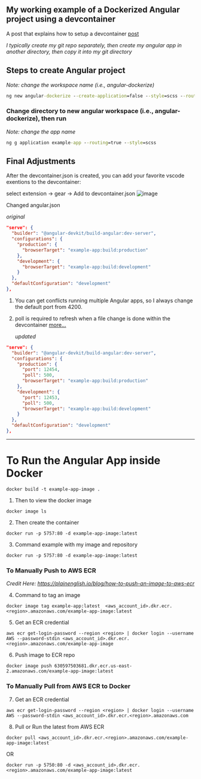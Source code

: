 ## My working example of a Dockerized Angular project using a devcontainer

A post that explains how to setup a devcontainer [post](https://blog.hammelburg.me/developing-angular-apps-inside-a-docker-container-fbca44438e05)

_I typically create my git repo separately, then create my angular app in another directory, then copy it into my git directory_

## Steps to create Angular project

_Note: change the workspace name (i.e., angular-dockerize)_

```cmd
ng new angular-dockerize --create-application=false --style=scss --routing=true --skip-git
```

### Change directory to new angular workspace (i.e., angular-dockerize), then run

_Note: change the app name_

```cmd
ng g application example-app --routing=true --style=scss
```

## Final Adjustments

After the devcontainer.json is created, you can add your favorite vscode exentions to the devcontainer:

select extension -> gear -> Add to devcontainer.json
![image](https://user-images.githubusercontent.com/1365728/202858614-05ca7368-3ef2-4594-afa5-a295d434b574.png)

Changed angular.json

_original_

```json
"serve": {
  "builder": "@angular-devkit/build-angular:dev-server",
  "configurations": {
    "production": {
      "browserTarget": "example-app:build:production"
    },
    "development": {
      "browserTarget": "example-app:build:development"
    }
  },
  "defaultConfiguration": "development"
},
```

1. You can get conflicts running multiple Angular apps, so I always change the default port from 4200.
2. poll is required to refresh when a file change is done within the devcontainer [more...](https://github.com/angular/angular-cli/pull/1814#issuecomment-241854816)

   _updated_

```json
"serve": {
  "builder": "@angular-devkit/build-angular:dev-server",
  "configurations": {
    "production": {
      "port": 12454,
      "poll": 500,
      "browserTarget": "example-app:build:production"
    },
    "development": {
      "port": 12453,
      "poll": 500,
      "browserTarget": "example-app:build:development"
    }
  },
  "defaultConfiguration": "development"
},
```

---

# To Run the Angular App inside Docker

```
docker build -t example-app-image .
```

1. Then to view the docker image

```
docker image ls
```

2. Then create the container

```
docker run -p 5757:80 -d example-app-image:latest
```

3. Command example with my image and repository

```
docker run -p 5757:80 -d example-app-image:latest
```

### To Manually Push to AWS ECR

_Credit Here: https://plainenglish.io/blog/how-to-push-an-image-to-aws-ecr_

4. Command to tag an image

```
docker image tag example-app:latest  <aws_account_id>.dkr.ecr.<region>.amazonaws.com/example-app-image:latest
```

5. Get an ECR credential

```
aws ecr get-login-password --region <region> | docker login --username AWS --password-stdin <aws_account_id>.dkr.ecr.<region>.amazonaws.com/example-app-image
```

6. Push image to ECR repo

```
docker image push 630597503681.dkr.ecr.us-east-2.amazonaws.com/example-app-image:latest
```

### To Manually Pull from AWS ECR to Docker

7. Get an ECR credential

```
aws ecr get-login-password --region <region> | docker login --username AWS --password-stdin <aws_account_id>.dkr.ecr.<region>.amazonaws.com
```

8. Pull or Run the latest from AWS ECR

```
docker pull <aws_account_id>.dkr.ecr.<region>.amazonaws.com/example-app-image:latest
```

OR

```
docker run -p 5750:80 -d <aws_account_id>.dkr.ecr.<region>.amazonaws.com/example-app-image:latest
```
